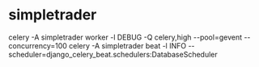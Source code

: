 # simpletrader

celery -A simpletrader worker -l DEBUG -Q celery,high --pool=gevent --concurrency=100
celery -A simpletrader beat -l INFO --scheduler=django_celery_beat.schedulers:DatabaseScheduler

